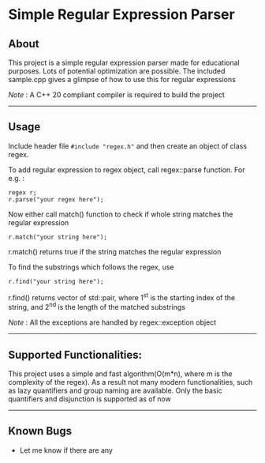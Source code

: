 # Simple Regular Expression Parser

## About
This project is a simple regular expression parser made for educational purposes. Lots of potential optimization are possible. The included sample.cpp gives a glimpse of how to use this for regular expressions

*Note* : A C++ 20 compliant compiler is required to build the project

---
## Usage
Include header file
`#include "regex.h"`
and then create an object of class regex.

To add regular expression to regex object,
call regex::parse function. For e.g. :
```
regex r;
r.parse("your regex here");
```

Now either call match() function to check if whole string matches the regular expression
```
r.match("your string here");
```
r.match() returns true if the string matches the regular expression

To find the substrings which follows the regex, use
```
r.find("your string here");
```
r.find() returns vector of std::pair, where 1<sup>st</sup> is the starting index of the string, and 2<sup>nd</sup> is the length of the matched substrings

*Note* : All the exceptions are handled by regex::exception object

---
## Supported Functionalities:   

This project uses a simple and fast algorithm(O(m*n), where m is the complexity of the regex). As a result not many modern functionalities, such as lazy quantifiers and group naming are available. Only the basic quantifiers and disjunction is supported as of now

---

## Known Bugs
* Let me know if there are any
